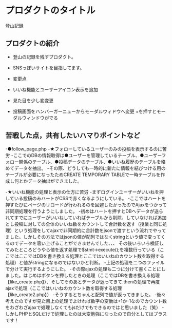 # プロダクトのタイトル
  登山記録
## プロダクトの紹介
- 登山の記録を残すプロダクト。
- SNSっぽいサイトを目指してます。

- 変更点
- いいね機能とユーザーアイコン表示を追加
- 見た目を少し変変更
- 投稿画面をハンバーガーニューからモーダルウィドウへ変更 +を押すとモーダルウィンドウがでる


## 苦戦した点，共有したいハマりポイントなど
-●follow_page.php
-★フォローしているユーザーのみの投稿を表示するのに苦労
-ここでのDBの情報取得は●ユーザーを管理しているテーブル、●ユーザーフォロー関係のテーブル、●投稿データのテーブル、●いいね履歴のテーブルを絡めてデータを抽出。
-その際、どうしても一時的に新たに情報を結びつける用のテーブルが必要になったためCREATE TEMPORARY TABLEで一時テーブルを作成し何とかデータ抽出ができました。

-★いいね機能の処理と表示の仕方に苦労
-まずログインユーザーがいいねを押している投稿のみハートがCSSで赤くなるようにしている。
-ここではハートを押すたびにページのリロードが行われるのを回避したかったのでAjaxをつかって非同期処理を行うようにしました。
-初めはハートを押すとDBへデータが送られてすでにユーザーがいいねしていればテーブルから削除、していなければ追加とし投稿に対しての全体のいいね数をカウントして合計数を返す（授業と同じ処理）という処理をしてajaxで非同期的に合計数をjsonで渡すという流れでやってました。しかしその方法ではjsonの値が配列ではなくstringという値で変ってくるのでデータを吸い上げることができませんでした、、、
その後いろいろ検証してみたところどうやら値を返す処理で$stmt->execute();を複数行っている（ここではここではDBを書き換える処理とここではいいねのカウント数を取得する処理）と値がstringになるのではないかと判断。
-上記の処理を二つのファイルで分けて実行するようにした。
-その際ajaxの処理も二つに分けて書くことにしました。はじめはボタンを押したときの処理（ここではDBを書き換える処理【like_create.php】）、そしてそのあとデータが返ってきて.thenの処理で再度ajaxで処理（ここではいいねのカウント数を取得する処理【like_create2.php】）
-そうするとちゃんと配列で値が返ってきました。
-後々考えたのですが見た目上の処理でよければ数字の変動は+1か-1なのでカウント数をわざわざajaxで処理しなくてもjsだけでもできるのではと思いました（笑）
-しかしPHPとSQLだけで処理したのは大変勉強になったので自分としてはプラスです！

